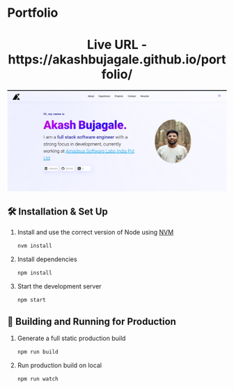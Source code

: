 # Portfolio

<h1 align="center">
  Live URL - https://akashbujagale.github.io/portfolio/
</h1>

![image](/public/assets/portfolio-icon.png)

## 🛠 Installation & Set Up

1. Install and use the correct version of Node using [NVM](https://github.com/nvm-sh/nvm)

   ```sh
   nvm install
   ```

2. Install dependencies

   ```sh
   npm install
   ```

3. Start the development server

   ```sh
   npm start
   ```

## 🚀 Building and Running for Production

1. Generate a full static production build

   ```sh
   npm run build
   ```

2. Run production build on local

   ```sh
   npm run watch
   ```
